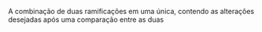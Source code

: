A combinação de duas ramificações em uma única, contendo as alterações desejadas após uma comparação entre as duas
